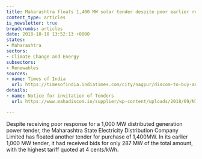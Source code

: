 ```yaml
---
title: Maharashtra floats 1,400 MW solar tender despite poor earlier response
content_type: articles
is_newsletter: true
breadcrumbs: articles
date: 2018-10-10 13:52:13 +0000
states:
- Maharashtra
sectors:
- Climate Change and Energy
subsectors:
- Renewables
sources:
- name: Times of India
  url: https://timesofindia.indiatimes.com/city/nagpur/discom-to-buy-another-1400mw-solar-power/articleshow/65906344.cms
details:
- name: Notice for invitation of Tenders
  url: https://www.mahadiscom.in/supplier/wp-content/uploads/2018/09/NIT.pdf

---
```

Despite receiving poor response for a 1,000 MW distributed generation power tender, the Maharashtra State Electricity Distribution Company Limited has floated another tender for purchase of 1,400MW. In its earlier 1,000 MW tender, it had received bids for only 287 MW of the total amount, with the highest tariff quoted at 4 cents/kWh.
